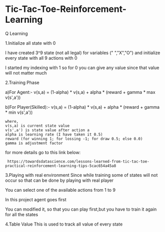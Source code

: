 # Tic-Tac-Toe-Reinforcement-Learning
Q Learning

1.Initialize all state with 0

  I have created 3^9 state (not all legal) for variables (" ","X","O") and initialize every state with all 9 actions with 0

  I started my indexing with 1 so for 0 you can give any value since that value will not matter much

2.Training Phase

  a)For Agent:-
    v(s,a) = (1-alpha) * v(s,a) + alpha * (reward + gamma * max v(s',a'))
    
  b)For Player(Skilled):-
    v(s,a) = (1-alpha) * v(s,a) + alpha * (reward + gamma * min v(s',a'))

    where,
    v(s,a) is current state value
    v(s',a') is state value after action a
    alpha is learning rate (I have taken it 0.5)
    reward (for winning 1; for lossing -1; for draw 0.5; else 0.0)
    gamma is adjustment factor
    
  for more details go to this link below:
  
     https://towardsdatascience.com/lessons-learned-from-tic-tac-toe-practical-reinforcement-learning-tips-5cac654a45a8 
     

3.Playing with real environment
 Since while training some of states will not occur so that can be done by playing with real player
 
 You can select one of the available actions from 1 to 9
 
 In this project agent goes first
 
 You can modified it, so that you can play first,but you have to train it again for all the states
 
4.Table Value
This is used to track all value of every state
